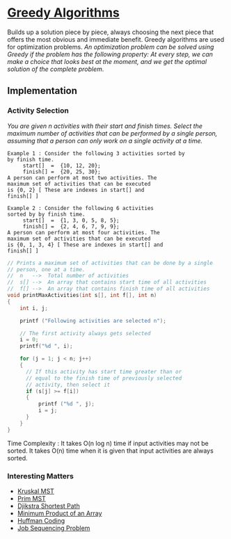 # [Greedy Algorithms](https://www.geeksforgeeks.org/greedy-algorithms/)

Builds up a solution piece by piece, always choosing the next piece that offers the most obvious and immediate benefit. Greedy algorithms are used for optimization problems. *An optimization problem can be solved using Greedy if the problem has the following property: At every step, we can make a choice that looks best at the moment, and we get the optimal solution of the complete problem*.

## Implementation

### Activity Selection

*You are given n activities with their start and finish times. Select the maximum number of activities that can be performed by a single person, assuming that a person can only work on a single activity at a time.*

```
Example 1 : Consider the following 3 activities sorted by
by finish time.
     start[]  =  {10, 12, 20};
     finish[] =  {20, 25, 30};
A person can perform at most two activities. The
maximum set of activities that can be executed
is {0, 2} [ These are indexes in start[] and
finish[] ]

Example 2 : Consider the following 6 activities
sorted by by finish time.
     start[]  =  {1, 3, 0, 5, 8, 5};
     finish[] =  {2, 4, 6, 7, 9, 9};
A person can perform at most four activities. The
maximum set of activities that can be executed
is {0, 1, 3, 4} [ These are indexes in start[] and
finish[] ]
```

```cpp
// Prints a maximum set of activities that can be done by a single
// person, one at a time.
//  n   -->  Total number of activities
//  s[] -->  An array that contains start time of all activities
//  f[] -->  An array that contains finish time of all activities
void printMaxActivities(int s[], int f[], int n)
{
    int i, j;

    printf ("Following activities are selected n");

    // The first activity always gets selected
    i = 0;
    printf("%d ", i);

    for (j = 1; j < n; j++)
    {
      // If this activity has start time greater than or
      // equal to the finish time of previously selected
      // activity, then select it
      if (s[j] >= f[i])
      {
          printf ("%d ", j);
          i = j;
      }
    }
}
```

Time Complexity : It takes O(n log n) time if input activities may not be sorted. It takes O(n) time when it is given that input activities are always sorted.


### Interesting Matters

- [Kruskal MST](https://www.geeksforgeeks.org/greedy-algorithms-set-2-kruskals-minimum-spanning-tree-mst/)
- [Prim MST](https://www.geeksforgeeks.org/prims-algorithm-using-priority_queue-stl/)
- [Djikstra Shortest Path](https://www.geeksforgeeks.org/greedy-algorithms-set-6-dijkstras-shortest-path-algorithm/)
- [Minimum Product of an Array](https://www.geeksforgeeks.org/minimum-product-subset-array/)
- [Huffman Coding](https://www.geeksforgeeks.org/greedy-algorithms-set-3-huffman-coding/)
- [Job Sequencing Problem](https://www.geeksforgeeks.org/job-sequencing-problem-set-1-greedy-algorithm/)
